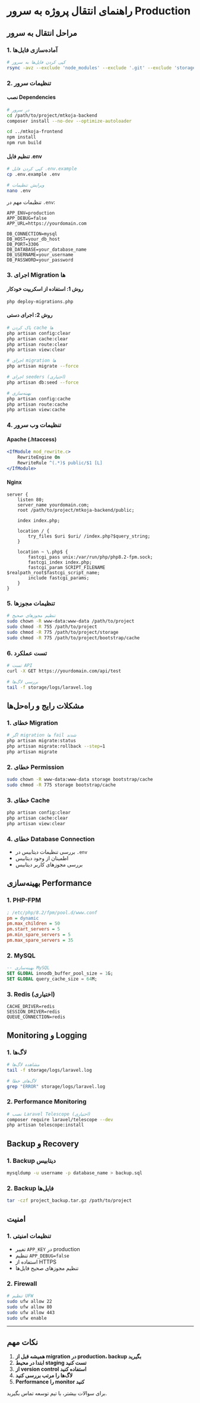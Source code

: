 # راهنمای انتقال پروژه به سرور Production

## مراحل انتقال به سرور

### 1. آماده‌سازی فایل‌ها

```bash
# کپی کردن فایل‌ها به سرور
rsync -avz --exclude 'node_modules' --exclude '.git' --exclude 'storage/logs' ./ user@server:/path/to/project/
```

### 2. تنظیمات سرور

#### نصب Dependencies
```bash
# در سرور
cd /path/to/project/mtkoja-backend
composer install --no-dev --optimize-autoloader

cd ../mtkoja-frontend
npm install
npm run build
```

#### تنظیم فایل .env
```bash
# کپی کردن فایل .env.example
cp .env.example .env

# ویرایش تنظیمات
nano .env
```

تنظیمات مهم در `.env`:
```env
APP_ENV=production
APP_DEBUG=false
APP_URL=https://yourdomain.com

DB_CONNECTION=mysql
DB_HOST=your_db_host
DB_PORT=3306
DB_DATABASE=your_database_name
DB_USERNAME=your_username
DB_PASSWORD=your_password
```

### 3. اجرای Migration ها

#### روش 1: استفاده از اسکریپت خودکار
```bash
php deploy-migrations.php
```

#### روش 2: اجرای دستی
```bash
# پاک کردن cache ها
php artisan config:clear
php artisan cache:clear
php artisan route:clear
php artisan view:clear

# اجرای migration ها
php artisan migrate --force

# اجرای seeders (اختیاری)
php artisan db:seed --force

# بهینه‌سازی
php artisan config:cache
php artisan route:cache
php artisan view:cache
```

### 4. تنظیمات وب سرور

#### Apache (.htaccess)
```apache
<IfModule mod_rewrite.c>
    RewriteEngine On
    RewriteRule ^(.*)$ public/$1 [L]
</IfModule>
```

#### Nginx
```nginx
server {
    listen 80;
    server_name yourdomain.com;
    root /path/to/project/mtkoja-backend/public;
    
    index index.php;
    
    location / {
        try_files $uri $uri/ /index.php?$query_string;
    }
    
    location ~ \.php$ {
        fastcgi_pass unix:/var/run/php/php8.2-fpm.sock;
        fastcgi_index index.php;
        fastcgi_param SCRIPT_FILENAME $realpath_root$fastcgi_script_name;
        include fastcgi_params;
    }
}
```

### 5. تنظیمات مجوزها

```bash
# تنظیم مجوزهای صحیح
sudo chown -R www-data:www-data /path/to/project
sudo chmod -R 755 /path/to/project
sudo chmod -R 775 /path/to/project/storage
sudo chmod -R 775 /path/to/project/bootstrap/cache
```

### 6. تست عملکرد

```bash
# تست API
curl -X GET https://yourdomain.com/api/test

# بررسی لاگ‌ها
tail -f storage/logs/laravel.log
```

## مشکلات رایج و راه‌حل‌ها

### 1. خطای Migration
```bash
# اگر migration ها fail شدند
php artisan migrate:status
php artisan migrate:rollback --step=1
php artisan migrate
```

### 2. خطای Permission
```bash
sudo chown -R www-data:www-data storage bootstrap/cache
sudo chmod -R 775 storage bootstrap/cache
```

### 3. خطای Cache
```bash
php artisan config:clear
php artisan cache:clear
php artisan view:clear
```

### 4. خطای Database Connection
- بررسی تنظیمات دیتابیس در `.env`
- اطمینان از وجود دیتابیس
- بررسی مجوزهای کاربر دیتابیس

## بهینه‌سازی Performance

### 1. PHP-FPM
```ini
; /etc/php/8.2/fpm/pool.d/www.conf
pm = dynamic
pm.max_children = 50
pm.start_servers = 5
pm.min_spare_servers = 5
pm.max_spare_servers = 35
```

### 2. MySQL
```sql
-- بهینه‌سازی MySQL
SET GLOBAL innodb_buffer_pool_size = 1G;
SET GLOBAL query_cache_size = 64M;
```

### 3. Redis (اختیاری)
```env
CACHE_DRIVER=redis
SESSION_DRIVER=redis
QUEUE_CONNECTION=redis
```

## Monitoring و Logging

### 1. لاگ‌ها
```bash
# مشاهده لاگ‌ها
tail -f storage/logs/laravel.log

# لاگ‌های خطا
grep "ERROR" storage/logs/laravel.log
```

### 2. Performance Monitoring
```bash
# نصب Laravel Telescope (اختیاری)
composer require laravel/telescope --dev
php artisan telescope:install
```

## Backup و Recovery

### 1. Backup دیتابیس
```bash
mysqldump -u username -p database_name > backup.sql
```

### 2. Backup فایل‌ها
```bash
tar -czf project_backup.tar.gz /path/to/project
```

## امنیت

### 1. تنظیمات امنیتی
- تغییر `APP_KEY` در production
- تنظیم `APP_DEBUG=false`
- استفاده از HTTPS
- تنظیم مجوزهای صحیح فایل‌ها

### 2. Firewall
```bash
# تنظیم UFW
sudo ufw allow 22
sudo ufw allow 80
sudo ufw allow 443
sudo ufw enable
```

---

## نکات مهم

1. **همیشه قبل از migration در production، backup بگیرید**
2. **ابتدا در محیط staging تست کنید**
3. **از version control استفاده کنید**
4. **لاگ‌ها را مرتب بررسی کنید**
5. **Performance را monitor کنید**

برای سوالات بیشتر، با تیم توسعه تماس بگیرید.
